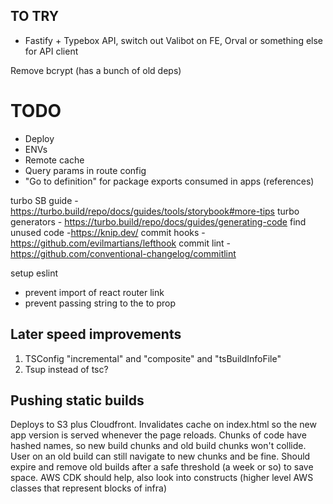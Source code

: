 ## TO TRY
- Fastify + Typebox API, switch out Valibot on FE, Orval or something else for API client

Remove bcrypt (has a bunch of old deps)

# TODO
- Deploy
- ENVs
- Remote cache
- Query params in route config
- "Go to definition" for package exports consumed in apps (references)

turbo SB guide - https://turbo.build/repo/docs/guides/tools/storybook#more-tips
turbo generators - https://turbo.build/repo/docs/guides/generating-code
find unused code -https://knip.dev/
commit hooks - https://github.com/evilmartians/lefthook
commit lint - https://github.com/conventional-changelog/commitlint

setup eslint
- prevent import of react router link
- prevent passing string to the to prop

## Later speed improvements

1. TSConfig "incremental" and "composite" and "tsBuildInfoFile"
2. Tsup instead of tsc?

## Pushing static builds

Deploys to S3 plus Cloudfront.
Invalidates cache on index.html so the new app version is served whenever the page reloads.
Chunks of code have hashed names, so new build chunks and old build chunks won't collide.
User on an old build can still navigate to new chunks and be fine.
Should expire and remove old builds after a safe threshold (a week or so) to save space.
AWS CDK should help, also look into constructs (higher level AWS classes that represent blocks of infra)

